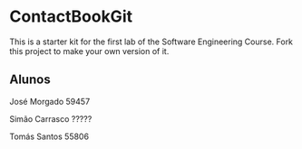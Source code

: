 # ContactBookGit
This is a starter kit for the first lab of the Software Engineering Course.
Fork this project to make your own version of it.

## Alunos
José Morgado 59457

Simão Carrasco ?????

Tomás Santos 55806
